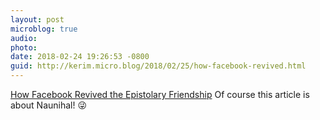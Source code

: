 ```yaml
---
layout: post
microblog: true
audio: 
photo: 
date: 2018-02-24 19:26:53 -0800
guid: http://kerim.micro.blog/2018/02/25/how-facebook-revived.html
---
```

[How Facebook Revived the Epistolary Friendship](https://daily.jstor.org/how-facebook-revived-the-epistolary-friendship/) Of course this article is about Naunihal! 😜
